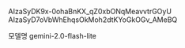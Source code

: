 AIzaSyDK9x-0ohaBnKX_qZ0xbONqMeavvtrGOyU
AIzaSyD7oVbWhEhqsOkMoh2dtKYoGkOGv_AMeBQ

모델명
gemini-2.0-flash-lite